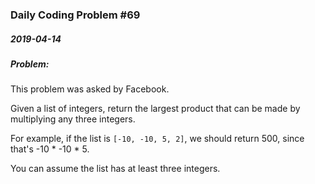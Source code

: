 ### Daily Coding Problem #69
##### 2019-04-14
##### Problem:

This problem was asked by Facebook.

Given a list of integers, return the largest product that can be made by multiplying any three integers.

For example, if the list is `[-10, -10, 5, 2]`, we should return 500, since that's -10 * -10 * 5.

You can assume the list has at least three integers.